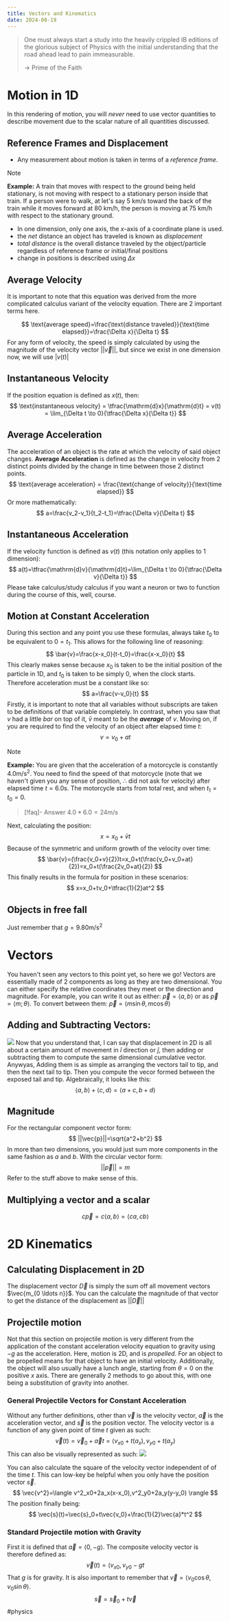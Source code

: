 ```yaml
---
title: Vectors and Kinematics
date: 2024-08-19
---
```

> One must always start a study into the heavily crippled IB editions of the glorious subject of Physics with the initial understanding that the road ahead lead to pain immeasurable.
>
> -> Prime of the Faith


# Motion in 1D 
In this rendering of motion, you will *never* need to use vector quantities to describe movement due to the scalar nature of all quantities discussed.
## Reference Frames and Displacement
- Any measurement about motion is taken in terms of a *reference frame*.
> [!NOTE]
> **Example:** A train that moves with respect to the ground being held stationary, is not moving with respect to a stationary person inside that train. If a person were to walk, at let's say $5$ km/s toward the back of the train while it moves forward at $80$ km/h, the person is moving at $75$ km/h with respect to the stationary ground.
- In one dimension, only one axis, the $x$-axis of a coordinate plane is used.
- the *net* distance an object has traveled is known as *displacement*
- *total distance* is the overall distance traveled by the object/particle regardless of reference frame or initial/final positions
- change in positions is described using $\Delta x$

## Average Velocity
It is important to note that this equation was derived from the more complicated calculus variant of the velocity equation. There are 2 important terms here.

$$
\text{average speed}=\frac{\text{distance traveled}}{\text{time elapsed}}=\frac{\Delta x}{\Delta t}
$$
For any form of velocity, the speed is simply calculated by using the magnitude of the velocity vector $||\vec{v}||$, but since we exist in one dimension now, we will use $|v(t)|$
## Instantaneous Velocity
If the position equation is defined as $x(t)$, then:
$$
\text{instantaneous velocity} = \tfrac{\mathrm{d}x}{\mathrm{d}t} = v(t) = \lim_{\Delta t \to 0}{\tfrac{\Delta x}{\Delta t}}
$$

## Average Acceleration
The acceleration of an object is the rate at which the velocity of said object changes. **Average Acceleration** is defined as the change in velocity from 2 distinct points divided by the change in time between those 2 distinct points.
$$
\text{average acceleration} = \frac{\text{change of velocity}}{\text{time elapsed}}
$$
Or more mathematically:
$$
a=\frac{v_2-v_1}{t_2-t_1}=\tfrac{\Delta v}{\Delta t}
$$

## Instantaneous Acceleration 
If the velocity function is defined as $v(t)$ (this notation only applies to 1 dimension):
$$
a(t)=\tfrac{\mathrm{d}v}{\mathrm{d}t}=\lim_{\Delta t \to 0}{\tfrac{\Delta v}{\Delta t}}
$$
Please take calculus/study calculus if you want a neuron or two to function during the course of this, well, course.

## Motion at Constant Acceleration
During this section and any point you use these formulas, always take $t_0$ to be equivalent to $0=t_1$. This allows for the following line of reasoning:
$$
\bar{v}=\frac{x-x_0}{t-t_0}=\frac{x-x_0}{t}
$$
This clearly makes sense because $x_0$ is taken to be the initial position of the particle in 1D, and $t_0$ is taken to be simply $0$, when the clock starts. Therefore acceleration must be a constant like so:
$$
a=\frac{v-v_0}{t}
$$
Firstly, it is important to note that all variables without subscripts are taken to be definitions of that variable completely. In contrast, when you saw that $v$ had a little *bar* on top of it, $\bar{v}$ meant to be the ***average*** of $v$. Moving on, if you are required to find the velocity of an object after elapsed time $t$:
$$
v=v_0+at 
$$
> [!NOTE]
> **Example:** You are given that the acceleration of a motorcycle is constantly $4.0 \mathrm{m}/\mathrm{s}^2$. You need to find the speed of that motorcycle (note that we haven't given you any sense of position, $\therefore$ did not ask for velocity) after elapsed time $t=6.0\mathrm{s}$. The motorcycle starts from total rest, and when $t_1=t_0=0$. 

> [!faq]- Answer
> $4.0*6.0=24\mathrm{m}/\mathrm{s}$

Next, calculating the position:
$$
x=x_0+\bar{v}t 
$$
Because of the symmetric and uniform growth of the velocity over time:
$$
\bar{v}=(\frac{v_0+v}{2})t=x_0+t(\frac{v_0+v_0+at}{2})=x_0+t(\frac{2v_0+at}{2})
$$
This finally results in the formula for position in these scenarios:
$$
x=x_0+tv_0+\tfrac{1}{2}at^2
$$

## Objects in free fall
Just remember that $g=9.80\mathrm{m}/\mathrm{s}^2$

# Vectors
You haven't seen any vectors to this point yet, so here we go! Vectors are essentially made of 2 components as long as they are two dimensional. You can either specify the relative coordinates they meet or the direction and magnitude. For example, you can write it out as either: $\vec{p}=\langle a,b\rangle$ or as $\vec{p}=\langle m;\theta \rangle$. To convert between them: $\vec{p}=\langle m\sin{\theta},m\cos{\theta}\rangle$

## Adding and Subtracting Vectors:
![](https://external-content.duckduckgo.com/iu/?u=https%3A%2F%2Fmedia.nagwa.com%2F124176839832%2Fen%2Fthumbnail_l.jpeg&f=1&nofb=1&ipt=408b463f7b54ff9a5f32090ae4b5581a1d425798af862a483c121bdedeae94&ipo=images)
Now that you understand that, I can say that displacement in 2D is all about a certain amount of movement in $\hat{i}$ direction or $\hat{j}$, then adding or subtracting them to compute the same dimensional cumulative vector. Anywyas, Adding them is as simple as arranging the vectors tail to tip, and then the next tail to tip. Then you compute the vecor formed between the exposed tail and tip. Algebraically, it looks like this:
$$
\langle a,b \rangle + \langle c,d \rangle = \langle a+c,b+d \rangle
$$

## Magnitude 
For the rectangular component vector form:
$$
||\vec{p}||=\sqrt{a^2+b^2}
$$
In more than two dimensions, you would just sum more components in the same fashion as $a$ and $b$. With the circular vector form:
$$
||\vec{p}||=m 
$$
Refer to the stuff above to make sense of this.

## Multiplying a vector and a scalar
$$
c\vec{p}=c\langle a,b \rangle=\langle ca,cb \rangle
$$
# 2D Kinematics

## Calculating Displacement in 2D 
The displacement vector $\vec{D}$ is simply the sum off all movement vectors $\vec{m_{0 \ldots n}}$. You can the calculate the magnitude of that vector to get the distance of the displacement as $||\vec{D}||$

## Projectile motion

Not that this section on projectile motion is very different from the application of the constant acceleration velocity equation to gravity using $-g$ as the acceleration. Here, motion is 2D, and is *propelled*. For an object to be propelled means for that object to have an initial velocity. Additionally, the object will also usually have a lunch angle, starting from $\theta=0$ on the positive $x$ axis. There are generally 2 methods to go about this, with one being a substitution of gravity into another. 

### General Projectile Vectors for Constant Acceleration
Without any further definitions, other than $\vec{v}$ is the velocity vector, $\vec{a}$ is the acceleration vector, and $\vec{s}$ is the position vector. The velocity vector is a function of any given point of time $t$ given as such:
$$
\vec{v}(t)=\vec{v}_0+\vec{a}t=\langle v_{x0}+t(a_x), v_{y0}+t(a_y)
$$
This can also be visually represented as such:
![](bullet.png)

You can also calculate the square of the velocity vector independent of of the time $t$. This can low-key be helpful when you only have the position vector $\vec{s}$.
$$
\vec{v^2}=\langle v^2_x0+2a_x(x-x_0),v^2_y0+2a_y(y-y_0) \rangle
$$
The position finally being:
$$
\vec{s}(t)=\vec{s}_0+t\vec{v_0}+\frac{1}{2}\vec{a}*t^2
$$
### Standard Projectile motion with Gravity
First it is defined that $\vec{a}=\langle 0,-g\rangle$. The composite velocity vector is therefore defined as:
$$
\vec{v}(t)=\langle v_{x0}, v_{y0}-gt
$$
That $g$ is for gravity. It is also important to remember that $\vec{v}=\langle v_0\cos\theta,v_0\sin\theta\rangle$.
$$
\vec{s}=\vec{s}_0+t\vec{v}
$$
#physics
